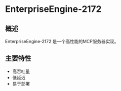 # EnterpriseEngine-2172

## 概述

EnterpriseEngine-2172 是一个高性能的MCP服务器实现。

## 主要特性

- 高吞吐量
- 低延迟
- 易于部署
